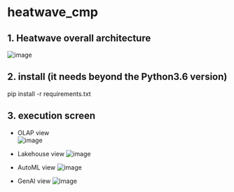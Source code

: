 # heatwave_cmp

## 1. Heatwave overall architecture
![image](https://github.com/khkwon01/heatwave_cmp/assets/8789421/d0fd2891-2720-4011-87c9-633f4563120b)

## 2. install (it needs beyond the Python3.6 version)
pip install -r requirements.txt

## 3. execution screen
- OLAP view    
![image](https://github.com/khkwon01/heatwave_cmp/assets/8789421/19a04f33-1304-4f25-99d0-0b21dbf4fb24)

- Lakehouse view
![image](https://github.com/khkwon01/heatwave_cmp/assets/8789421/49903f0d-9971-47b2-b239-76535c9496e0)

- AutoML view
![image](https://github.com/khkwon01/heatwave_cmp/assets/8789421/60278f24-ecbb-4ecd-ae8c-635f5a2c91da)

- GenAI view
![image](https://github.com/user-attachments/assets/ee4aef73-6678-409d-ad3c-7ac032b0dd2a)

